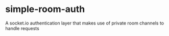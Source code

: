 # simple-room-auth
A socket.io authentication layer that makes use of private room channels to handle requests
